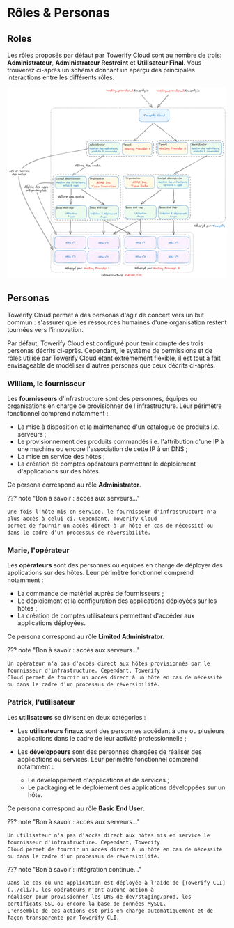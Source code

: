 # Rôles & Personas

## Roles

Les rôles proposés par défaut par Towerify Cloud sont au nombre de trois: __Administrateur__, __Administrateur
Restreint__ et __Utilisateur Final__. Vous trouverez ci-après un schéma donnant un aperçu des principales interactions
entre les différents rôles.

![Paramétrage](../img/towerify-cloud-architecture-des-roles.png)

## Personas

Towerify Cloud permet à des personas d'agir de concert vers un but commun : s'assurer que les ressources humaines
d'une organisation restent tournées vers l'innovation.

Par défaut, Towerify Cloud est configuré pour tenir compte des trois personas décrits ci-après. Cependant, le système
de permissions et de rôles utilisé par Towerify Cloud étant extrêmement flexible, il est tout à fait envisageable de
modéliser d'autres personas que ceux décrits ci-après.

### William, le fournisseur

Les __fournisseurs__ d'infrastructure sont des personnes, équipes ou organisations en charge de provisionner de
l'infrastructure. Leur périmètre fonctionnel comprend notamment :

- La mise à disposition et la maintenance d'un catalogue de produits i.e. serveurs ;
- Le provisionnement des produits commandés i.e. l'attribution d'une IP à une machine ou encore l'association de cette
  IP à un DNS ;
- La mise en service des hôtes ;
- La création de comptes opérateurs permettant le déploiement d'applications sur des hôtes.

Ce persona correspond au rôle __Administrator__.

??? note "Bon à savoir : accès aux serveurs..."

    Une fois l'hôte mis en service, le fournisseur d'infrastructure n'a plus accès à celui-ci. Cependant, Towerify Cloud
    permet de fournir un accès direct à un hôte en cas de nécessité ou dans le cadre d'un processus de réversibilité.

### Marie, l'opérateur

Les __opérateurs__ sont des personnes ou équipes en charge de déployer des applications sur des hôtes. Leur périmètre
fonctionnel comprend notamment :

- La commande de matériel auprès de fournisseurs ;
- Le déploiement et la configuration des applications déployées sur les hôtes ;
- La création de comptes utilisateurs permettant d'accéder aux applications déployées.

Ce persona correspond au rôle __Limited Administrator__.

??? note "Bon à savoir : accès aux serveurs..."

    Un opérateur n'a pas d'accès direct aux hôtes provisionnés par le fournisseur d'infrastructure. Cependant, Towerify 
    Cloud permet de fournir un accès direct à un hôte en cas de nécessité ou dans le cadre d'un processus de réversibilité.

### Patrick, l'utilisateur

Les __utilisateurs__ se divisent en deux catégories :

- Les __utilisateurs finaux__ sont des personnes accédant à une ou plusieurs applications dans le cadre de leur activité
  professionnelle ;
- Les __développeurs__ sont des personnes chargées de réaliser des applications ou services. Leur périmètre
  fonctionnel comprend notamment :

    - Le développement d'applications et de services ;
    - Le packaging et le déploiement des applications développées sur un hôte.

Ce persona correspond au rôle __Basic End User__.

??? note "Bon à savoir : accès aux serveurs..."

    Un utilisateur n'a pas d'accès direct aux hôtes mis en service le fournisseur d'infrastructure. Cependant, Towerify 
    Cloud permet de fournir un accès direct à un hôte en cas de nécessité ou dans le cadre d'un processus de réversibilité.

??? note "Bon à savoir : intégration continue..."

    Dans le cas où une application est déployée à l'aide de [Towerify CLI](../cli/), les opérateurs n'ont aucune action à 
    réaliser pour provisionner les DNS de dev/staging/prod, les certificats SSL ou encore la base de données MySQL. 
    L'ensemble de ces actions est pris en charge automatiquement et de façon transparente par Towerify CLI.

